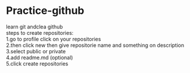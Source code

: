 # Practice-github
learn git andclea github<br>
steps to create repositories:<br>
1.go to profile click on your repositories<br>
2.then click new then give repositorie name and something on description<br>
3.select public or private <br>
4.add readme.md (optional)<br> 
5.click create repositories
